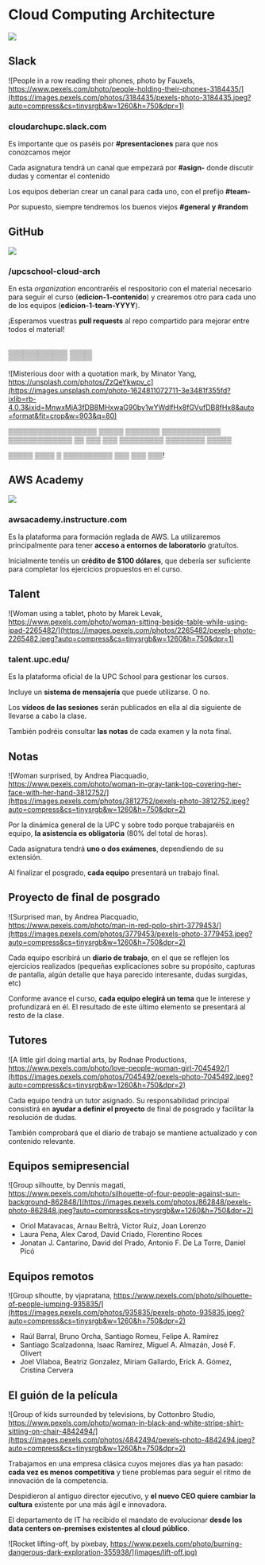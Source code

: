 [](.title.coverbg)

# Cloud Computing Architecture

![](https://www.talent.upc.edu/uploads/curriculums/imatges_activitat/319400_1.jpg)

[](.illustration)

## Slack

![People in a row reading their phones, photo by Fauxels, https://www.pexels.com/photo/people-holding-their-phones-3184435/](https://images.pexels.com/photos/3184435/pexels-photo-3184435.jpeg?auto=compress&cs=tinysrgb&w=1260&h=750&dpr=1)

### cloudarchupc.slack.com

Es importante que os paséis por **#presentaciones** para que nos conozcamos mejor

Cada asignatura tendrá un canal que empezará por **#asign-** donde discutir dudas
y comentar el contenido

Los equipos deberían crear un canal para cada uno, con el prefijo **#team-**

Por supuesto, siempre tendremos los buenos viejos **#general** **y #random**

[](.illustration)

## GitHub

![](https://i.ytimg.com/vi/RALRPnG9E8Y/maxresdefault.jpg)

### /upcschool-cloud-arch

En esta *organization* encontraréis el respositorio con el material necesario
para seguir el curso (**edicion-1-contenido**) y crearemos otro para cada
uno de los equipos (**edicion-1-team-YYYY**).

¡Esperamos vuestras **pull requests** al repo compartido para mejorar entre
todos el material!

[](.illustration)

## ▒▒▒▒▒▒▒▒ ▒▒▒

![Misterious door with a quotation mark, by Minator Yang, https://unsplash.com/photos/ZzQeYkwpv_c](https://images.unsplash.com/photo-1624811072711-3e3481f355fd?ixlib=rb-4.0.3&ixid=MnwxMjA3fDB8MHxwaG90by1wYWdlfHx8fGVufDB8fHx8&auto=format&fit=crop&w=903&q=80)


▒▒▒▒▒▒▒▒▒▒▒▒▒▒▒▒▒▒ **▒▒▒▒▒** ▒▒▒▒▒▒▒ ▒▒▒▒▒▒▒▒▒▒▒▒  ▒▒▒▒▒▒▒▒▒▒▒▒▒ ▒▒ ▒▒▒
▒▒▒ ▒▒▒▒▒▒▒▒▒ **▒▒▒▒▒▒▒▒** ▒▒▒▒▒


▒▒▒▒▒ ▒▒▒▒ ▒ ▒▒▒▒▒▒▒▒▒▒ ▒▒▒ ▒▒▒ **▒▒▒**!

[](.illustration)

## AWS Academy

![](images/canvas.jpg)

### awsacademy.instructure.com

Es la plataforma para formación reglada de AWS. La utilizaremos
principalmente para tener **acceso a entornos de laboratorio**
gratuítos.

Inicialmente tenéis un **crédito de $100 dólares**, que debería
ser suficiente para completar los ejercicios propuestos en el
curso.

[](.illustration)

## Talent

![Woman using a tablet, photo by Marek Levak, https://www.pexels.com/photo/woman-sitting-beside-table-while-using-ipad-2265482/](https://images.pexels.com/photos/2265482/pexels-photo-2265482.jpeg?auto=compress&cs=tinysrgb&w=1260&h=750&dpr=1)

### talent.upc.edu/

Es la plataforma oficial de la UPC School para gestionar los cursos.

Incluye un **sistema de mensajería** que puede utilizarse. O no.

Los **vídeos de las sesiones** serán publicados en ella al día siguiente
de llevarse a cabo la clase.

También podréis consultar **las notas** de cada examen y la nota final.

[](.illustration)

## Notas

![Woman surprised, by Andrea Piacquadio, https://www.pexels.com/photo/woman-in-gray-tank-top-covering-her-face-with-her-hand-3812752/](https://images.pexels.com/photos/3812752/pexels-photo-3812752.jpeg?auto=compress&cs=tinysrgb&w=1260&h=750&dpr=2)

Por la dinámica general de la UPC y sobre todo porque trabajaréis en equipo, 
**la asistencia es obligatoria** (80% del total de horas).

Cada asignatura tendrá **uno o dos exámenes**, dependiendo de su extensión.

Al finalizar el posgrado, **cada equipo** presentará un trabajo final.

[](.illustration)

## Proyecto de final de posgrado

![Surprised man, by Andrea Piacquadio, https://www.pexels.com/photo/man-in-red-polo-shirt-3779453/](https://images.pexels.com/photos/3779453/pexels-photo-3779453.jpeg?auto=compress&cs=tinysrgb&w=1260&h=750&dpr=2)

Cada equipo escribirá un **diario de trabajo**, en el que se reflejen los
ejercicios realizados (pequeñas explicaciones sobre su propósito, 
capturas de pantalla, algún detalle que haya parecido interesante, dudas surgidas, etc)

Conforme avance el curso, **cada equipo elegirá un tema** que le interese
y profundizará en él. El resultado de este último elemento se presentará
al resto de la clase.

[](.illustration)

## Tutores

![A little girl doing martial arts, by Rodnae Productions, https://www.pexels.com/photo/love-people-woman-girl-7045492/](https://images.pexels.com/photos/7045492/pexels-photo-7045492.jpeg?auto=compress&cs=tinysrgb&w=1260&h=750&dpr=2)

Cada equipo tendrá un tutor asignado. Su responsabilidad principal consistirá
en **ayudar a definir el proyecto** de final de posgrado y facilitar la resolución
de dudas.

También comprobará que el diario de trabajo se mantiene actualizado
y con contenido relevante.

[](.illustration.powerlist)

## Equipos semipresencial

![Group silhoutte, by Dennis magati, https://www.pexels.com/photo/silhouette-of-four-people-against-sun-background-862848/](https://images.pexels.com/photos/862848/pexels-photo-862848.jpeg?auto=compress&cs=tinysrgb&w=1260&h=750&dpr=2)

* Oriol Matavacas, Arnau Beltrà, Víctor Ruiz, Joan Lorenzo
* Laura Pena, Alex Carod, David Criado, Florentino Roces
* Jonatan J. Cantarino, David del Prado, Antonio F. De La Torre, Daniel Picó

[](.illustration.powerlist)

## Equipos remotos

![Group slhoutte, by vjapratana, https://www.pexels.com/photo/silhouette-of-people-jumping-935835/](https://images.pexels.com/photos/935835/pexels-photo-935835.jpeg?auto=compress&cs=tinysrgb&w=1260&h=750&dpr=2)

* Raúl Barral, Bruno Orcha, Santiago Romeu, Felipe A. Ramírez
* Santiago Scalzadonna, Isaac Ramírez, Miguel A. Almazán,  José F. Olivert
* Joel Vilaboa, Beatriz Gonzalez, Miriam Gallardo, Erick A. Gómez, Cristina Cervera

[](.illustration)

## El guión de la película

![Group of kids surrounded by televisions, by Cottonbro Studio, https://www.pexels.com/photo/woman-in-black-and-white-stripe-shirt-sitting-on-chair-4842494/](https://images.pexels.com/photos/4842494/pexels-photo-4842494.jpeg?auto=compress&cs=tinysrgb&w=1260&h=750&dpr=2)

Trabajamos en una empresa clásica cuyos mejores días ya han pasado: **cada vez es menos
competitiva** y tiene problemas para seguir el ritmo de innovación de la competencia.

Despidieron al antiguo director ejecutivo, y **el nuevo CEO quiere cambiar la cultura**
existente por una más ágil e innovadora.

El departamento de IT ha recibido el mandato de evolucionar **desde los data centers 
on-premises existentes al cloud público**.


[](.coverbg)

![Rocket lifting-off, by pixebay, https://www.pexels.com/photo/burning-dangerous-dark-exploration-355938/](images/lift-off.jpg)